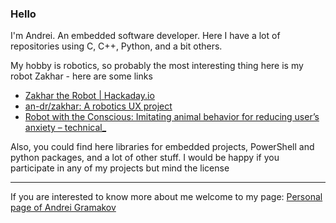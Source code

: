 ### Hello

I'm Andrei. An embedded software developer. Here I have a lot of repositories using C, C++, Python, and a bit others.

My hobby is robotics, so probably the most interesting thing here is my robot Zakhar - here are some links
- [Zakhar the Robot | Hackaday.io](https://hackaday.io/project/171888-zakhar-the-robot)
- [an-dr/zakhar: A robotics UX project](https://github.com/an-dr/zakhar)
- [Robot with the Conscious: Imitating animal behavior for reducing user’s anxiety – technical_](https://blog.agramakov.me/2020/05/29/robot-with-the-conscious/)

Also, you could find here libraries for embedded projects, PowerShell and python packages, and a lot of other stuff. I would be happy if you participate in any of my projects but mind the license

---

If you are interested to know more about me welcome to my page: [Personal page of Andrei Gramakov](https://www.agramakov.me/)


<!--
**an-dr/an-dr** is a ✨ _special_ ✨ repository because its `README.md` (this file) appears on your GitHub profile.

Here are some ideas to get you started:

- 🔭 I’m currently working on ...
- 🌱 I’m currently learning ...
- 👯 I’m looking to collaborate on ...
- 🤔 I’m looking for help with ...
- 💬 Ask me about ...
- 📫 How to reach me: ...
- 😄 Pronouns: ...
- ⚡ Fun fact: ...
-->
